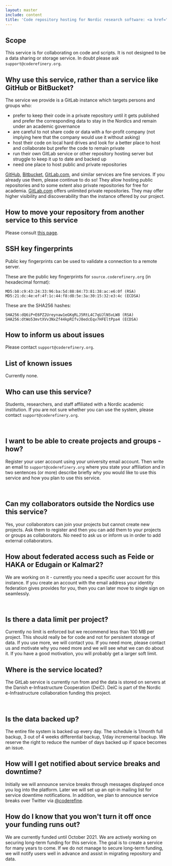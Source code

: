 ```yaml
---
layout: master
include: content
title: 'Code repository hosting for Nordic research software: <a href="https://source.coderefinery.org">source.coderefinery.org</a>'
---
```


## Scope

This service is for collaborating on code and scripts. It is not designed to be a data sharing
or storage service. In doubt please ask `support@coderefinery.org`.


## Why use this service, rather than a service like GitHub or BitBucket?

The service we provide is a GitLab instance which targets persons and groups who:

- prefer to keep their code in a private repository until it gets published and prefer the corresponding data
  to stay in the Nordics and remain under an academic governance
- are careful to not share code or data with a for-profit company (not implying here that the company would use it without asking)
- host their code on local hard drives and look for a better place to host and collaborate but prefer the code to remain private
- run their own GitLab service or other repository hosting server but struggle to keep it up to date and backed up
- need one place to host public and private repositories

[GitHub](https://github.com), [Bitbucket](https://bitbucket.org),
[GitLab.com](https://gitlab.com), and similar services are fine services.
If you already use them, please continue to do so! They allow hosting public
repositories and to some extent also private repositories for free for
academia. [GitLab.com](https://gitlab.com) offers unlimited private
repositories. They may offer higher visibility and discoverability than the
instance offered by our project.


## How to move your repository from another service to this service

Please consult [this page](moving).


## SSH key fingerprints

Public key fingerprints can be used to validate a connection to a remote server.

These are the public key fingerprints for `source.coderefinery.org` (in hexadecimal format):

    MD5:b8:c9:43:24:33:96:ba:5d:88:84:73:81:38:ac:e6:0f (RSA)
    MD5:21:dc:4e:ef:4f:1c:44:f8:d8:5e:3a:30:15:32:e3:4c (ECDSA)

These are the SHA256 hashes:

    SHA256:dQ6iP+E6PZ2Ureynaw1eGKqRLJ5RtL4C7qUJlNSvLW8 (RSA)
    SHA256:dtWo53mvtXVv3NxZf44kpRIfvJ8edcEqv7HFEltPpa4 (ECDSA)


## How to inform us about issues

Please contact `support@coderefinery.org`.


## List of known issues

Currently none.


## Who can use this service?

Students, researchers, and staff affiliated with a Nordic academic institution.
If you are not sure whether you can use the system, please contact
`support@coderefinery.org`.

 
## I want to be able to create projects and groups - how?

Register your user account using your university email account. Then write an
email to `support@coderefinery.org` where you state your affiliation and in two
sentences (or more) describe briefly why you would like to use this service
and how you plan to use this service.

 
## Can my collaborators outside the Nordics use this service?

Yes, your collaborators can join your projects but cannot create new projects.
Ask them to register and then you can add them to your projects or groups as collaborators.
No need to ask us or inform us in order to add external collaborators.


## How about federated access such as Feide or HAKA or Edugain or Kalmar2?

We are working on it - currently you need a specific user account for this
instance. If you create an account with the email address your identity
federation gives provides for you, then you can later move to single sign on
seamlessly.

 
## Is there a data limit per project?

Currently no limit is enforced but we recommend less than 100 MB per project.
This should really be for code and not for persistent storage of data. If you
use more, we will contact you. If you need more, please contact us and motivate
why you need more and we will see what we can do about it. If you have a good
motivation, you will probably get a larger soft limit.


## Where is the service located?

The GitLab service is currently run from and the data is stored on servers at the
Danish e-Infrastructure Cooperation (DeiC). DeiC is part of the Nordic
e-Infrastructure collaboration funding this project.

 
## Is the data backed up?

The entire file system is backed up every day.  The schedule is 1/month full
backup, 3 out of 4 weeks differential backup, 1/day incremental backup.  We
reserve the right to reduce the number of days backed up if space becomes an
issue.


## How will I get notified about service breaks and downtime?

Initially we will announce service breaks through messages displayed once you
log into the platform. Later we will set up an opt-in mailing list for service
downtime notifications. In addition, we plan to announce service breaks over
Twitter via
[@coderefine](https://twitter.com/coderefine).


## How do I know that you won't turn it off once your funding runs out?

We are currently funded until October 2021. We are actively working on
securing long-term funding for this service. The goal is to create a service
for many years to come. If we do not manage to secure long-term funding, we
will notify users well in advance and assist in migrating repository and data.
